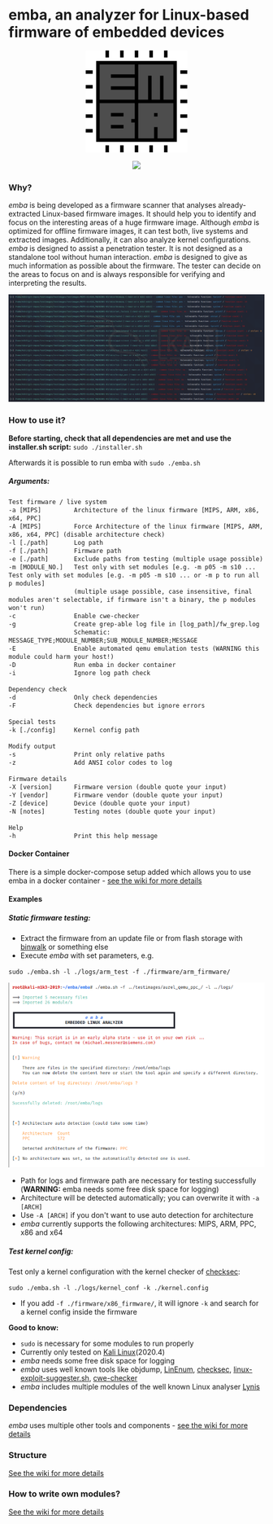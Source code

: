 <!-- 
emba - EMBEDDED LINUX ANALYZER

Copyright 2020-2021 Siemens AG

emba comes with ABSOLUTELY NO WARRANTY. This is free software, and you are
welcome to redistribute it under the terms of the GNU General Public License.
See LICENSE file for usage of this software.

emba is licensed under GPLv3

Author(s): Michael Messner, Pascal Eckmann
-->
# emba, an analyzer for Linux-based firmware of embedded devices

<p align="center">
  <img src="./helpers/emba.png" />
</p>
<p align="center">
  <img src="https://github.com/e-m-b-a/emba/workflows/ShellCheck/badge.svg?branch=master" />
</p>


### Why?

_emba_ is being developed as a firmware scanner that analyses already-extracted Linux-based firmware images. It should help you to identify and focus on the interesting areas of a huge firmware image.
Although _emba_ is optimized for offline firmware images, it can test both, live systems and extracted images. Additionally, it can also analyze kernel configurations.
_emba_ is designed to assist a penetration tester. It is not designed as a standalone tool without human interaction. _emba_ is designed to give as much information as possible about the firmware. The tester can decide on the areas to focus on and is always responsible for verifying and interpreting the results.

![emba_weak_functions](./documentation/emba_03.png)

### How to use it?


__Before starting, check that all dependencies are met and use the installer.sh script:__
`sudo ./installer.sh` 

Afterwards it is possible to run emba with `sudo ./emba.sh`

##### Arguments:  
```
Test firmware / live system
-a [MIPS]         Architecture of the linux firmware [MIPS, ARM, x86, x64, PPC]
-A [MIPS]         Force Architecture of the linux firmware [MIPS, ARM, x86, x64, PPC] (disable architecture check)
-l [./path]       Log path
-f [./path]       Firmware path
-e [./path]       Exclude paths from testing (multiple usage possible)
-m [MODULE_NO.]   Test only with set modules [e.g. -m p05 -m s10 ... Test only with set modules [e.g. -m p05 -m s10 ... or -m p to run all p modules]
                  (multiple usage possible, case insensitive, final modules aren't selectable, if firmware isn't a binary, the p modules won't run)
-c                Enable cwe-checker
-g                Create grep-able log file in [log_path]/fw_grep.log
                  Schematic: MESSAGE_TYPE;MODULE_NUMBER;SUB_MODULE_NUMBER;MESSAGE
-E                Enable automated qemu emulation tests (WARNING this module could harm your host!)
-D                Run emba in docker container
-i                Ignore log path check

Dependency check
-d                Only check dependencies
-F                Check dependencies but ignore errors

Special tests
-k [./config]     Kernel config path

Modify output
-s                Print only relative paths
-z                Add ANSI color codes to log

Firmware details
-X [version]      Firmware version (double quote your input)
-Y [vendor]       Firmware vendor (double quote your input)
-Z [device]       Device (double quote your input)
-N [notes]        Testing notes (double quote your input)

Help
-h                Print this help message
```

#### Docker Container
There is a simple docker-compose setup added which allows you to use emba in a docker container - [see the wiki for more details](https://github.com/e-m-b-a/emba/wiki/Docker-Container)

#### Examples

##### Static firmware testing:
- Extract the firmware from an update file or from flash storage with [binwalk](https://github.com/ReFirmLabs/binwalk) or something else
- Execute _emba_ with set parameters, e.g.
  
`sudo ./emba.sh -l ./logs/arm_test -f ./firmware/arm_firmware/`   

<img src="./documentation/emba_01.png" alt="emba example startup" width="600"/>

- Path for logs and firmware path are necessary for testing successfully (__WARNING:__ emba needs some free disk space for logging)
- Architecture will be detected automatically; you can overwrite it with `-a [ARCH]`
- Use `-A [ARCH]` if you don't want to use auto detection for architecture
- _emba_ currently supports the following architectures: MIPS, ARM, PPC, x86 and x64

##### Test kernel config:
Test only a kernel configuration with the kernel checker of [checksec](https://github.com/slimm609/checksec.sh):

`sudo ./emba.sh -l ./logs/kernel_conf -k ./kernel.config`

- If you add `-f ./firmware/x86_firmware/`, it will ignore `-k` and search for a kernel config inside
the firmware

__Good to know:__
- `sudo` is necessary for some modules to run properly
- Currently only tested on [Kali Linux](https://kali.org/downloads)(2020.4)
- _emba_ needs some free disk space for logging
- _emba_ uses well known tools like objdump, [LinEnum](https://github.com/rebootuser/LinEnum), [checksec](https://github.com/slimm609/checksec.sh), [linux-exploit-suggester.sh](https://github.com/mzet-/linux-exploit-suggester), [cwe-checker](https://github.com/fkie-cad/cwe_checker)
- _emba_ includes multiple modules of the well known Linux analyser [Lynis](https://cisofy.com/lynis/)

### Dependencies

_emba_ uses multiple other tools and components - [see the wiki for more details](https://github.com/e-m-b-a/emba/wiki/Dependencies)

### Structure
[See the wiki for more details](https://github.com/e-m-b-a/emba/wiki/Structure-of-the-emba-directory)

### How to write own modules?
[See the wiki for more details](https://github.com/e-m-b-a/emba/wiki/How-to-write-own-modules)
